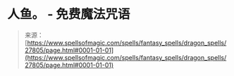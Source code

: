 <!--yml

category: 未分类

date: 2024-06-12 19:17:15

-->

# 人鱼。 - 免费魔法咒语

> 来源：[https://www.spellsofmagic.com/spells/fantasy_spells/dragon_spells/27805/page.html#0001-01-01](https://www.spellsofmagic.com/spells/fantasy_spells/dragon_spells/27805/page.html#0001-01-01)
